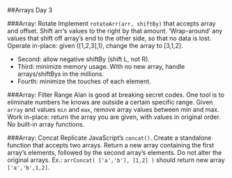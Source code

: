 ##Arrays Day 3

###Array: Rotate
Implement `rotateArr(arr, shiftBy)` that accepts array and offset. Shift arr’s values to the right by that amount. ‘Wrap-around’ any values that shift off array’s end to the other side, so that no data is lost. Operate in-place: given ([1,2,3],1), change the array to [3,1,2].

* Second: allow negative shiftBy (shift L, not R).
* Third: minimize memory usage. With no new array, handle arrays/shiftBys in the millions.
* Fourth: minimize the touches of each element.

###Array: Filter Range
Alan is good at breaking secret codes. One tool is to eliminate numbers he knows are outside a certain specific range. Given `array` and values `min` and `max`, remove array values between min and max. Work in-place: return the array you are given, with values in original order. No built-in array functions.

###Array: Concat
Replicate JavaScript’s `concat()`. Create a standalone function that accepts two arrays. Return a new array containing the first array’s elements, followed by the second array’s elements. Do not alter the original arrays. Ex.: `arrConcat( ['a','b'], [1,2] )` should return new array `['a','b',1,2]`.
